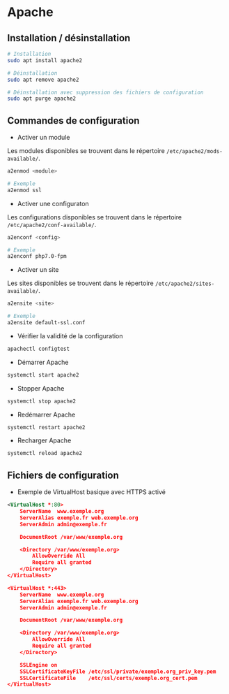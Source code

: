 # Apache

## Installation / désinstallation

```sh
# Installation
sudo apt install apache2

# Déinstallation
sudo apt remove apache2

# Déinstallation avec suppression des fichiers de configuration
sudo apt purge apache2
```

## Commandes de configuration

* Activer un module

Les modules disponibles se trouvent dans le répertoire `/etc/apache2/mods-available/`.

```sh
a2enmod <module>

# Exemple
a2enmod ssl
```

* Activer une configuraton

Les configurations disponibles se trouvent dans le répertoire `/etc/apache2/conf-available/`.

```sh
a2enconf <config>

# Exemple
a2enconf php7.0-fpm
```

* Activer un site

Les sites disponibles se trouvent dans le répertoire `/etc/apache2/sites-available/`.

```sh
a2ensite <site>

# Exemple
a2ensite default-ssl.conf
```

* Vérifier la validité de la configuration

```sh
apachectl configtest
```

* Démarrer Apache

```sh
systemctl start apache2
```

* Stopper Apache

```sh
systemctl stop apache2
```

* Redémarrer Apache

```sh
systemctl restart apache2
```

* Recharger Apache

```sh
systemctl reload apache2
```

## Fichiers de configuration

* Exemple de VirtualHost basique avec HTTPS activé

```xml
<VirtualHost *:80>
    ServerName  www.exemple.org
    ServerAlias exemple.fr web.exemple.org
    ServerAdmin admin@exemple.fr

    DocumentRoot /var/www/exemple.org

    <Directory /var/www/exemple.org>
        AllowOverride All
        Require all granted
    </Directory>
</VirtualHost>

<VirtualHost *:443>
    ServerName  www.exemple.org
    ServerAlias exemple.fr web.exemple.org
    ServerAdmin admin@exemple.fr

    DocumentRoot /var/www/exemple.org

    <Directory /var/www/exemple.org>
        AllowOverride All
        Require all granted
    </Directory>

    SSLEngine on
    SSLCertificateKeyFile /etc/ssl/private/exemple.org_priv_key.pem
    SSLCertificateFile    /etc/ssl/certs/exemple.org_cert.pem
</VirtualHost>
```
